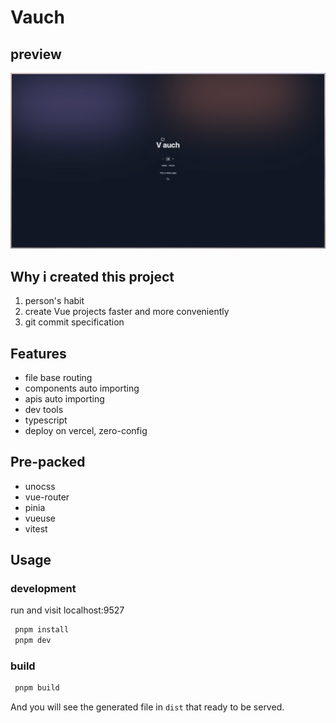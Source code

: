 # Vauch

## preview

![preview-vauch](./vauch.png)

## Why i created this project

1. person's habit
2. create Vue projects faster and more conveniently
3. git commit specification

## Features

- file base routing
- components auto importing
- apis auto importing
- dev tools
- typescript
- deploy on vercel, zero-config

## Pre-packed

- unocss
- vue-router
- pinia
- vueuse
- vitest

## Usage

### development

run and visit localhost:9527

```bash
 pnpm install
 pnpm dev
```

### build

```bash
 pnpm build
```

And you will see the generated file in `dist` that ready to be served.

